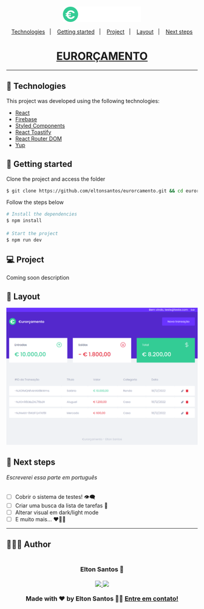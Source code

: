 <p align="center">
  <img alt="EURORÇAMENTO" src=".github/eurorcamento.png" width="206px">
</p>

<p align="center">
  <a href="#-technologies">Technologies</a>&nbsp;&nbsp;&nbsp;|&nbsp;&nbsp;&nbsp;
  <a href="#-getting-started">Getting started</a>&nbsp;&nbsp;&nbsp;|&nbsp;&nbsp;&nbsp;
  <a href="#-project">Project</a>&nbsp;&nbsp;&nbsp;|&nbsp;&nbsp;&nbsp;
  <a href="#-layout">Layout</a>&nbsp;&nbsp;&nbsp;|&nbsp;&nbsp;&nbsp;
  <a href="#-next-steps">Next steps</a>
</p>

<h1 align="center">
  <a href="https://eurorcamento.vercel.app" target="_blank">
    EURORÇAMENTO
  </a>
</h1>

---

## 🧪 Technologies

This project was developed using the following technologies:

- [React](https://pt-br.reactjs.org/)
- [Firebase](https://firebase.google.com/)
- [Styled Components](https://styled-components.com/)
- [React Toastify](https://fkhadra.github.io/react-toastify/introduction)
- [React Router DOM](https://reactrouter.com/)
- [Yup](https://github.com/jquense/yup)

## 🚀 Getting started

Clone the project and access the folder

```bash
$ git clone https://github.com/eltonsantos/eurorcamento.git && cd eurorcamento
```

Follow the steps below

```bash
# Install the dependencies
$ npm install

# Start the project
$ npm run dev
```

## 💻 Project

Coming soon description

## 🔖 Layout

<p align="center">
  <img alt="eurorcamento" src=".github/eurorcamento-layout.png" width="1120px">
</p>

## 🐾 Next steps

###### Escreverei essa parte em português

- [ ] Cobrir o sistema de testes! 👁‍🗨
- [ ] Criar uma busca da lista de tarefas 🔎
- [ ] Alterar visual em dark/light mode
- [ ] E muito mais... ❤💪🏼

---

## 👨🏻‍💻 Author

<h3 align="center">
  <img style="border-radius: 50%" src="https://avatars3.githubusercontent.com/u/1292594?s=460&u=0b1bfb0fc81256c59dc33f31ce344231bd5a5286&v=4" width="100px;" alt=""/>
  <br/>
  <strong>Elton Santos</strong> 🚀
  <br/>
  <br/>

 <a href="https://www.linkedin.com/in/eltonmelosantos" alt="LinkedIn" target="blank">
    <img src="https://img.shields.io/badge/-LinkedIn-blue?style=flat-square&logo=Linkedin&logoColor=white" />
  </a>

  <a href="mailto:elton.melo.santos@gmail.com?subject=Olá%20Elton" alt="Email" target="blank">
    <img src="https://img.shields.io/badge/-Gmail-c14438?style=flat-square&logo=Gmail&logoColor=white&link=mailto:elton.melo.santos@gmail.com" />
  </a>

<br/>

Made with ❤️ by Elton Santos 👋🏽 [Entre em contato!](https://www.linkedin.com/in/eltonmelosantos/)

</h3>
